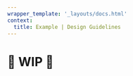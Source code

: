 ```yaml
---
wrapper_template: '_layouts/docs.html'
context:
  title: Example | Design Guidelines
---
```


# 🚧 WIP 🚧
